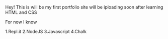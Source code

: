 Hey! This is will be my first portfolio site will be iploading soon after learning HTML and CSS 

For now I know

1.Repl.it
2.NodeJS
3.Javascript
4.Chalk